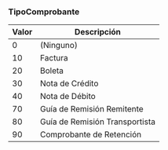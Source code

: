 ### TipoComprobante

| **Valor** | **Descripción**                |
| --------- | ------------------------------ |
| 0         | (Ninguno)                      |
| 10        | Factura                        |
| 20        | Boleta                         |
| 30        | Nota de Crédito                |
| 40        | Nota de Débito                 |
| 70        | Guía de Remisión Remitente     |
| 80        | Guía de Remisión Transportista |
| 90        | Comprobante de Retención       |